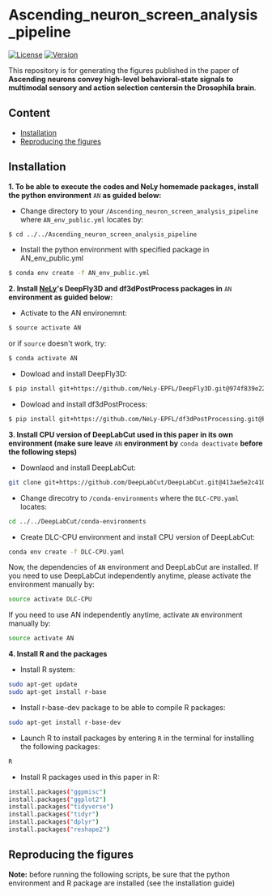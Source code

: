 # Ascending_neuron_screen_analysis_pipeline
[![License](https://img.shields.io/badge/License-Apache%202.0-blue.svg)](https://opensource.org/licenses/Apache-2.0)
[![Version](https://badge.fury.io/gh/tterb%2FHyde.svg)](https://badge.fury.io/gh/tterb%2FHyde)

This repository is for generating the figures published in the paper of **Ascending neurons convey high-level behavioral-state signals to multimodal sensory and action selection centersin the Drosophila brain**.
 
## Content
- [Installation](#installation)
- [Reproducing the figures](#reproducing-the-figures)
 

## Installation
**1. To be able to execute the codes and NeLy homemade packages, install the python environment** ```AN``` **as guided below:**
- Change directory to your ```/Ascending_neuron_screen_analysis_pipeline``` where ```AN_env_public.yml``` locates by:
```bash
$ cd ../../Ascending_neuron_screen_analysis_pipeline
```
- Install the python environment with specified package in AN_env_public.yml
```bash
$ conda env create -f AN_env_public.yml
```
 
**2. Install [NeLy](https://github.com/NeLy-EPFL)'s DeepFly3D and df3dPostProcess packages in** ```AN``` **environment as guided below:**

- Activate to the AN environemnt:
```bash
$ source activate AN
```
or if ```source``` doesn't work, try:
```bash
$ conda activate AN
```

- Dowload and install DeepFly3D:
```bash
$ pip install git+https://github.com/NeLy-EPFL/DeepFly3D.git@974f839e224a41e7c5774e2effddf8ff763da88a#egg=deepfly
```

- Dowload and install df3dPostProcess:
```bash
$ pip install git+https://github.com/NeLy-EPFL/df3dPostProcessing.git@b6be9b0587db55023bb41858c6b49d4e11a98e9f#egg=df3dPostProcessing
```

**3. Install CPU version of DeepLabCut used in this paper in its own environment (make sure leave** ```AN``` **environment by** ```conda deactivate``` **before the following steps)**
- Downlaod and install DeepLabCut:
```bash
git clone git+https://github.com/DeepLabCut/DeepLabCut.git@413ae5e2c410fb9da3da26c333b6a9b87ab6c38f#egg=deeplabcut
```
- Change direcotry to ```/conda-environments``` where the ```DLC-CPU.yaml``` locates:
```bash
cd ../../DeepLabCut/conda-environments
```
- Create DLC-CPU environment and install CPU version of DeepLabCut:
```bash
conda env create -f DLC-CPU.yaml
```

Now, the dependencies of ```AN``` environment and DeepLabCut are installed.
If you need to use DeepLabCut independently anytime, please activate the environment manually by:
```bash
source activate DLC-CPU
```

If you need to use AN independently anytime, activate ```AN``` environment manually by:
```bash
source activate AN
```


**4. Install R and the packages**
- Install R system:
```bash
sudo apt-get update 
sudo apt-get install r-base
```
- Install r-base-dev package to be able to compile R packages:
```bash
sudo apt-get install r-base-dev
```

- Launch R to install packages by entering ```R``` in the terminal for installing the following packages:
```bash
R
```
- Install R packages used in this paper in R:
```bash
install.packages("ggpmisc")
install.packages("ggplot2")
install.packages("tidyverse")
install.packages("tidyr")
install.packages("dplyr")
install.packages("reshape2")
```


 
## Reproducing the figures

**Note:** before running the following scripts, be sure that the python environment and R package are installed (see the installation guide)












